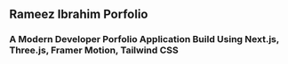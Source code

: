 ## Rameez Ibrahim Porfolio

### A Modern Developer Porfolio Application Build Using Next.js, Three.js, Framer Motion, Tailwind CSS
